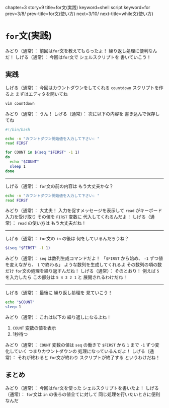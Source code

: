 chapter=3
story=9
title=for文(実践)
keyword=shell script
keyword=for
prev=3/8/
prev-title=for文(使い方)
next=3/10/
next-title=while文(使い方)

# `for`文(実践)

みどり（通常）：
  前回は`for`文を教えてもらったよ！
  繰り返し処理に便利なんだ！
しげる（通常）：
  今回は`for`文で
  シェルスクリプトを
  書いていこう！

## 実践

しげる（通常）：
  今回はカウントダウンをしてくれる
  `countdown` スクリプトを作るよ
  まずはエディタを開いてね

```bash
vim countdown
```

みどり（通常）：
  うん！
しげる（通常）：
  次に以下の内容を
  書き込んで保存してね

```bash
#!/bin/bash

echo -n "カウントダウン開始値を入力して下さい: "
read FIRST

for COUNT in $(seq "$FIRST" -1 1)
do
  echo "$COUNT"
  sleep 1
done
```

----

しげる（通常）：
  `for`文の前の内容は
  もう大丈夫かな？

```bash
echo -n "カウントダウン開始値を入力して下さい: "
read FIRST
```

みどり（通常）：
  大丈夫！
  入力を促すメッセージを表示して
  `read` がキーボード入力を受け取り
  その値を `FIRST` 変数に
  代入してくれるんだよ！
しげる（通常）：
  `read` の使い方は
  もう大丈夫だね！

----

しげる（通常）：
  `for`文の `in` の後は
  何をしているんだろうね？

```bash
$(seq "$FIRST" -1 1)
```

みどり（通常）：
  `seq` は数列生成コマンドだよ！
  「`$FIRST` から始め、
  `-1` ずつ値を変えながら、
  `1` で終わる」
  ような数列を生成してくれるよ
  その数列の項の数だけ
  `for`文の処理を繰り返すんだね！
しげる（通常）：
  そのとおり！
  例えば `5` を入力したら
  この部分は `5 4 3 2 1` と
  展開されるわけだね！

----

しげる（通常）：
  最後に
  繰り返し処理を
  見ていこう！

```bash
echo "$COUNT"
sleep 1
```

みどり（通常）：
  これは以下の
  繰り返しになるよね！

1. `COUNT` 変数の値を表示
2. 1秒待つ

みどり（通常）：
  `COUNT` 変数の値は
  `seq` の働きで
  `$FIRST` から `1` まで
  `-1` ずつ変化していく
  つまりカウントダウンの
  処理になっているんだよ！
しげる（通常）：
  それが終わると
  `for`文が終わり
  スクリプトが終了する
  というわけだね！

## まとめ

みどり（通常）：
  今回は`for`文を使った
  シェルスクリプトを書いたよ！
しげる（通常）：
  `for`文は `in` の後ろの値全てに対して
  同じ処理を行いたいときに便利なんだ

